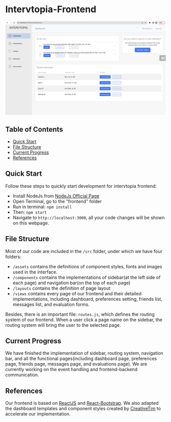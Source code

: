# Intervtopia-Frontend

![Dashboard](./screenshots/current-dashboard.png)

## Table of Contents

- [Quick Start](#quick-start)
- [File Structure](#file-structure)
- [Current Progress](#current-progress)
- [References](#references)

## Quick Start

Follow these steps to quickly start development for intervtopia frontend:

- Install NodeJs from [NodeJs Official Page](https://nodejs.org/en/)
- Open Terminal, go to the "frontend" folder
- Run in terminal: `npm install`
- Then: `npm start`
- Navigate to `http://localhost:3000`, all your code changes will be shown on this webpage.



## File Structure

Most of our code are included in the `/src` folder, under which we have four folders:

- `/assets` contains the definitions of component styles, fonts and images used in the interface.
- `/components` contains the implementations of sidebar(at the left side of each page) and navigation bar(on the top of each page)
- `/layouts` contains the definition of page layout
- `/views` contains every page of our frontend and their detailed implementations, including dashboard, preferences setting, friends list, messages list, and evaluation forms.

Besides, there is an important file: `routes.js`, which defines the routing system of our frontend. When a user click a page name on the sidebar, the routing system will bring the user to the selected page.

## Current Progress

We have finished the implementation of sidebar, routing system, navigation bar, and all the functional pages(including dashboard page, preferences page, friends page, messages page, and evaluations page). We are currently working on the event handling and frontend-backend communication. 

## References

Our frontend is based on [ReactJS](https://reactjs.org/) and [React-Bootstrap](https://react-bootstrap.github.io/). We also adapted the dashboard templates and component styles created by [CreativeTim](https://github.com/creativetimofficial/light-bootstrap-dashboard-react) to accelerate our implementation.

